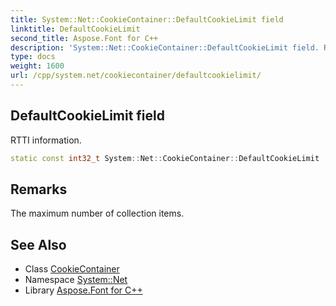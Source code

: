 ```yaml
---
title: System::Net::CookieContainer::DefaultCookieLimit field
linktitle: DefaultCookieLimit
second_title: Aspose.Font for C++
description: 'System::Net::CookieContainer::DefaultCookieLimit field. RTTI information in C++.'
type: docs
weight: 1600
url: /cpp/system.net/cookiecontainer/defaultcookielimit/
---
```

## DefaultCookieLimit field


RTTI information.

```cpp
static const int32_t System::Net::CookieContainer::DefaultCookieLimit
```

## Remarks


The maximum number of collection items. 
## See Also

* Class [CookieContainer](../)
* Namespace [System::Net](../../)
* Library [Aspose.Font for C++](../../../)
